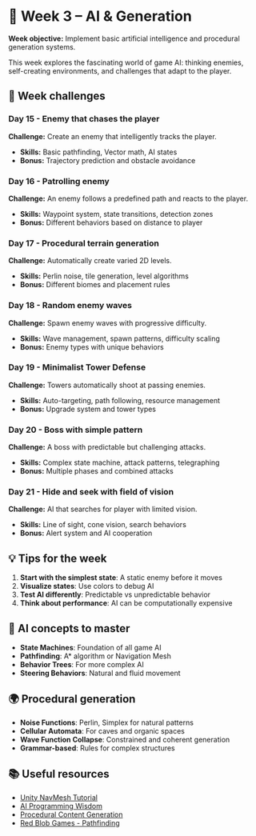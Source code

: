 # 🤖 Week 3 – AI & Generation

**Week objective:** Implement basic artificial intelligence and procedural generation systems.

This week explores the fascinating world of game AI: thinking enemies, self-creating environments, and challenges that adapt to the player.

## 🎯 Week challenges

### Day 15 - Enemy that chases the player
**Challenge:** Create an enemy that intelligently tracks the player.
- **Skills:** Basic pathfinding, Vector math, AI states
- **Bonus:** Trajectory prediction and obstacle avoidance

### Day 16 - Patrolling enemy
**Challenge:** An enemy follows a predefined path and reacts to the player.
- **Skills:** Waypoint system, state transitions, detection zones
- **Bonus:** Different behaviors based on distance to player

### Day 17 - Procedural terrain generation
**Challenge:** Automatically create varied 2D levels.
- **Skills:** Perlin noise, tile generation, level algorithms
- **Bonus:** Different biomes and placement rules

### Day 18 - Random enemy waves
**Challenge:** Spawn enemy waves with progressive difficulty.
- **Skills:** Wave management, spawn patterns, difficulty scaling
- **Bonus:** Enemy types with unique behaviors

### Day 19 - Minimalist Tower Defense
**Challenge:** Towers automatically shoot at passing enemies.
- **Skills:** Auto-targeting, path following, resource management
- **Bonus:** Upgrade system and tower types

### Day 20 - Boss with simple pattern
**Challenge:** A boss with predictable but challenging attacks.
- **Skills:** Complex state machine, attack patterns, telegraphing
- **Bonus:** Multiple phases and combined attacks

### Day 21 - Hide and seek with field of vision
**Challenge:** AI that searches for player with limited vision.
- **Skills:** Line of sight, cone vision, search behaviors
- **Bonus:** Alert system and AI cooperation

## 💡 Tips for the week

1. **Start with the simplest state**: A static enemy before it moves
2. **Visualize states**: Use colors to debug AI
3. **Test AI differently**: Predictable vs unpredictable behavior
4. **Think about performance**: AI can be computationally expensive

## 🧠 AI concepts to master

- **State Machines**: Foundation of all game AI
- **Pathfinding**: A* algorithm or Navigation Mesh
- **Behavior Trees**: For more complex AI
- **Steering Behaviors**: Natural and fluid movement

## 🌍 Procedural generation

- **Noise Functions**: Perlin, Simplex for natural patterns
- **Cellular Automata**: For caves and organic spaces
- **Wave Function Collapse**: Constrained and coherent generation
- **Grammar-based**: Rules for complex structures

## 📚 Useful resources

- [Unity NavMesh Tutorial](https://docs.unity3d.com/Manual/nav-BuildingNavMesh.html)
- [AI Programming Wisdom](http://www.aiwisdom.com/)
- [Procedural Content Generation](https://pcgbook.com/)
- [Red Blob Games - Pathfinding](https://www.redblobgames.com/pathfinding/)